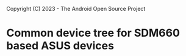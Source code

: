 Copyright (C) 2023 - The Android Open Source Project

Common device tree for SDM660 based ASUS devices
================================================
